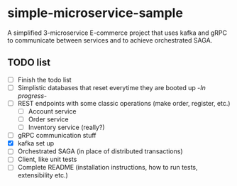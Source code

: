 # simple-microservice-sample

A simplified 3-microservice E-commerce project that uses kafka and gRPC to communicate between services and to achieve orchestrated SAGA.

## TODO list
- [ ] Finish the todo list
- [ ] Simplistic databases that reset everytime they are booted up -*In progress*-
- [ ] REST endpoints with some classic operations (make order, register, etc.)
  - [ ] Account service
  - [ ] Order service
  - [ ] Inventory service (really?)
- [ ] gRPC communication stuff
- [x] kafka set up
- [ ] Orchestrated SAGA (in place of distributed transactions)
- [ ] Client, like unit tests
- [ ] Complete README (installation instructions, how to run tests, extensibility etc.)
